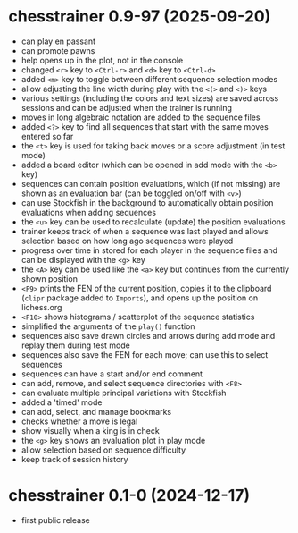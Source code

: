 # chesstrainer 0.9-97 (2025-09-20)

- can play en passant
- can promote pawns
- help opens up in the plot, not in the console
- changed `<r>` key to `<Ctrl-r>` and `<d>` key to `<Ctrl-d>`
- added `<m>` key to toggle between different sequence selection modes
- allow adjusting the line width during play with the `<(>` and `<)>` keys
- various settings (including the colors and text sizes) are saved across sessions and can be adjusted when the trainer is running
- moves in long algebraic notation are added to the sequence files
- added `<?>` key to find all sequences that start with the same moves entered so far
- the `<t>` key is used for taking back moves or a score adjustment (in test mode)
- added a board editor (which can be opened in add mode with the `<b>` key)
- sequences can contain position evaluations, which (if not missing) are shown as an evaluation bar (can be toggled on/off with `<v>`)
- can use Stockfish in the background to automatically obtain position evaluations when adding sequences
- the `<u>` key can be used to recalculate (update) the position evaluations
- trainer keeps track of when a sequence was last played and allows selection based on how long ago sequences were played
- progress over time in stored for each player in the sequence files and can be displayed with the `<g>` key
- the `<A>` key can be used like the `<a>` key but continues from the currently shown position
- `<F9>` prints the FEN of the current position, copies it to the clipboard (`clipr` package added to `Imports`), and opens up the position on lichess.org
- `<F10>` shows histograms / scatterplot of the sequence statistics
- simplified the arguments of the `play()` function
- sequences also save drawn circles and arrows during add mode and replay them during test mode
- sequences also save the FEN for each move; can use this to select sequences
- sequences can have a start and/or end comment
- can add, remove, and select sequence directories with `<F8>`
- can evaluate multiple principal variations with Stockfish
- added a 'timed' mode
- can add, select, and manage bookmarks
- checks whether a move is legal
- show visually when a king is in check
- the `<g>` key shows an evaluation plot in play mode
- allow selection based on sequence difficulty
- keep track of session history

# chesstrainer 0.1-0 (2024-12-17)

- first public release
